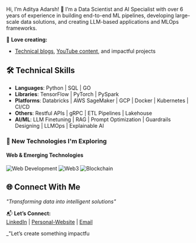 Hi, I’m Aditya Adarsh! 👋 I’m a Data Scientist and AI Specialist with over 6 years of experience in building end-to-end ML pipelines, developing large-scale data solutions, and creating LLM-based applications and MLOps frameworks.

📝 **Love creating:**  
- [Technical blogs](https://adityaadarsh.hashnode.dev/), [YouTube content](https://www.youtube.com/@butterfly_learner), and impactful projects  

## 🛠 Technical Skills
- **Languages**: Python | SQL | GO  
- **Libraries**: TensorFlow | PyTorch | PySpark  
- **Platforms**: Databricks | AWS SageMaker | GCP | Docker | Kubernetes | CI/CD  
- **Others**: Restful APIs | gRPC | ETL Pipelines | Lakehouse  
- **AI/ML**: LLM Finetuning | RAG | Prompt Optimization | Guardrails Designing | LLMOps | Explainable AI  

### 🌱 New Technologies I'm Exploring
#### Web & Emerging Technologies
![Web Development](https://img.shields.io/badge/Web-Development-4A90E2?style=for-the-badge)
![Web3](https://img.shields.io/badge/Web3-000000?style=for-the-badge&logo=web3.js&logoColor=white)
![Blockchain](https://img.shields.io/badge/Blockchain-121D33?style=for-the-badge&logo=bitcoin&logoColor=white)

## 🌐 Connect With Me

*"Transforming data into intelligent solutions"*

📬 **Let’s Connect:**  
[LinkedIn](https://www.linkedin.com/in/aditya-adarsh-657320188/) | [Personal-Website](mailto:aditya.adarsh@gmail.com) | [Email](mailto:aditya.adarsh@gmail.com)  

_"Let’s create something impactfu
